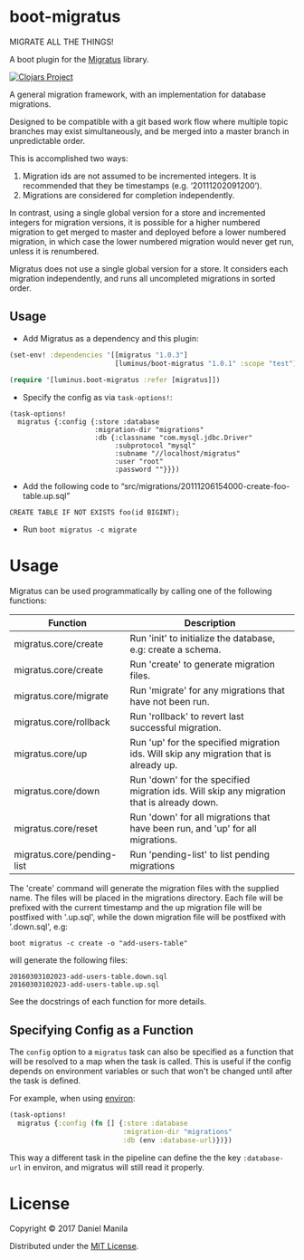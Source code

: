 # boot-migratus

MIGRATE ALL THE THINGS!

A boot plugin for the [Migratus](https://github.com/yogthos/migratus) library.

[![Clojars Project](https://img.shields.io/clojars/v/luminus/boot-migratus.svg)](https://clojars.org/luminus/boot-migratus)

A general migration framework, with an implementation for database migrations.

Designed to be compatible with a git based work flow where multiple topic branches may exist simultaneously, and be merged into a master branch in unpredictable order.

This is accomplished two ways:

1. Migration ids are not assumed to be incremented integers. It is recommended that they be timestamps (e.g. ‘20111202091200’).
2. Migrations are considered for completion independently.

In contrast, using a single global version for a store and incremented integers for migration versions, it is possible for a higher numbered migration to get merged to master and deployed before a lower numbered migration, in which case the lower numbered migration would never get run, unless it is renumbered.

Migratus does not use a single global version for a store. It considers each migration independently, and runs all uncompleted migrations in sorted order.

## Usage

- Add Migratus as a dependency and this plugin:

```clojure
(set-env! :dependencies '[[migratus "1.0.3"]
                          [luminus/boot-migratus "1.0.1" :scope "test"]])
                          
(require '[luminus.boot-migratus :refer [migratus]])
```

- Specify the config as via `task-options!`:

```
(task-options!
  migratus {:config {:store :database
                     :migration-dir "migrations"
                     :db {:classname "com.mysql.jdbc.Driver"
                          :subprotocol "mysql"
                          :subname "//localhost/migratus"
                          :user "root"
                          :password ""}}})
```

- Add the following code to “src/migrations/20111206154000-create-foo-table.up.sql”

```
CREATE TABLE IF NOT EXISTS foo(id BIGINT);
```
    
- Run `boot migratus -c migrate`

# Usage

   Migratus can be used programmatically by calling one of the following
   functions:

   | Function                   | Description                                                                               |
   |----------------------------|-------------------------------------------------------------------------------------------|
   | migratus.core/create       | Run 'init' to initialize the database, e.g: create a schema.                              |
   | migratus.core/create       | Run 'create' to generate migration files.                                                 |
   | migratus.core/migrate      | Run 'migrate' for any migrations that have not been run.                                  |
   | migratus.core/rollback     | Run 'rollback' to revert last successful migration.                                       |
   | migratus.core/up           | Run 'up' for the specified migration ids. Will skip any migration that is already up.     |
   | migratus.core/down         | Run 'down' for the specified migration ids. Will skip any migration that is already down. |
   | migratus.core/reset        | Run 'down' for all migrations that have been run, and 'up' for all migrations.            |
   | migratus.core/pending-list | Run 'pending-list' to list pending migrations                                             |

   The 'create' command will generate the migration files with the supplied name. The files will be placed in the migrations
   directory. Each file will be prefixed with the current timestamp and the up migration file will be postfixed with '.up.sql',
   while the down migration file will be postfixed with '.down.sql', e.g:
   
   `boot migratus -c create -o "add-users-table"`
   
   will generate the following files:
   
   ```
   20160303102023-add-users-table.down.sql
   20160303102023-add-users-table.up.sql
   ```

   See the docstrings of each function for more details.
   
## Specifying Config as a Function

The `config` option to a `migratus` task can also be specified as a function
that will be resolved to a map when the task is called. This is useful if the
config depends on environment variables or such that won't be changed until 
after the task is defined.

For example, when using [environ](https://github.com/weavejester/environ):
```clojure
(task-options!
  migratus {:config (fn [] {:store :database
                            :migration-dir "migrations"
                            :db (env :database-url)})})
```

This way a different task in the pipeline can define the the key `:database-url`
in environ, and migratus will still read it properly.

# License

Copyright © 2017 Daniel Manila

Distributed under the [MIT License](https://opensource.org/licenses/MIT).
